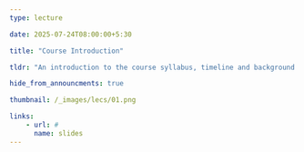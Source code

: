 ```yaml
---
type: lecture

date: 2025-07-24T08:00:00+5:30

title: "Course Introduction"

tldr: "An introduction to the course syllabus, timeline and background."

hide_from_announcments: true

thumbnail: /_images/lecs/01.png

links: 
    - url: #
      name: slides  
---
```

